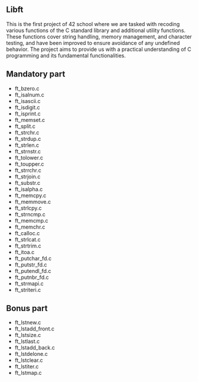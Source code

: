 ## Libft
This is the first project of 42 school where we are tasked with recoding various functions of the C standard library and additional utility functions. These functions cover string handling, memory management, and character testing, and have been improved to ensure avoidance of any undefined behavior. The project aims to provide us with a practical understanding of C programming and its fundamental functionalities.

## Mandatory part

- ft_bzero.c
- ft_isalnum.c
- ft_isascii.c
- ft_isdigit.c
- ft_isprint.c
- ft_memset.c
- ft_split.c
- ft_strchr.c
- ft_strdup.c
- ft_strlen.c
- ft_strnstr.c
- ft_tolower.c
- ft_toupper.c
- ft_strrchr.c
- ft_strjoin.c
- ft_substr.c
- ft_isalpha.c
- ft_memcpy.c
- ft_memmove.c
- ft_strlcpy.c
- ft_strncmp.c
- ft_memcmp.c
- ft_memchr.c
- ft_calloc.c
- ft_strlcat.c
- ft_strtrim.c
- ft_itoa.c
- ft_putchar_fd.c
- ft_putstr_fd.c
- ft_putendl_fd.c
- ft_putnbr_fd.c
- ft_strmapi.c
- ft_striteri.c

## Bonus part

- ft_lstnew.c
- ft_lstadd_front.c
- ft_lstsize.c
- ft_lstlast.c
- ft_lstadd_back.c
- ft_lstdelone.c
- ft_lstclear.c
- ft_lstiter.c
- ft_lstmap.c
